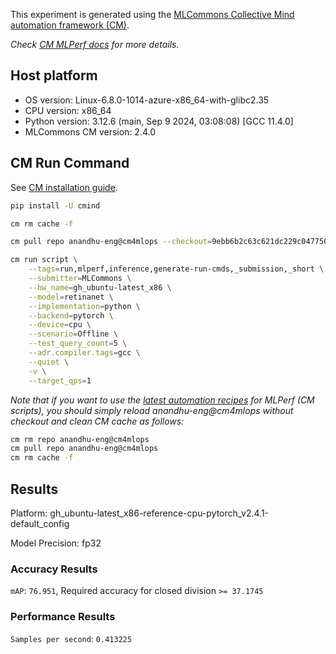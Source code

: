 This experiment is generated using the [MLCommons Collective Mind automation framework (CM)](https://github.com/mlcommons/cm4mlops).

*Check [CM MLPerf docs](https://docs.mlcommons.org/inference) for more details.*

## Host platform

* OS version: Linux-6.8.0-1014-azure-x86_64-with-glibc2.35
* CPU version: x86_64
* Python version: 3.12.6 (main, Sep  9 2024, 03:08:08) [GCC 11.4.0]
* MLCommons CM version: 2.4.0

## CM Run Command

See [CM installation guide](https://docs.mlcommons.org/inference/install/).

```bash
pip install -U cmind

cm rm cache -f

cm pull repo anandhu-eng@cm4mlops --checkout=9ebb6b2c63c621dc229c047750a3c8be872e2ad0

cm run script \
	--tags=run,mlperf,inference,generate-run-cmds,_submission,_short \
	--submitter=MLCommons \
	--hw_name=gh_ubuntu-latest_x86 \
	--model=retinanet \
	--implementation=python \
	--backend=pytorch \
	--device=cpu \
	--scenario=Offline \
	--test_query_count=5 \
	--adr.compiler.tags=gcc \
	--quiet \
	-v \
	--target_qps=1
```
*Note that if you want to use the [latest automation recipes](https://docs.mlcommons.org/inference) for MLPerf (CM scripts),
 you should simply reload anandhu-eng@cm4mlops without checkout and clean CM cache as follows:*

```bash
cm rm repo anandhu-eng@cm4mlops
cm pull repo anandhu-eng@cm4mlops
cm rm cache -f

```

## Results

Platform: gh_ubuntu-latest_x86-reference-cpu-pytorch_v2.4.1-default_config

Model Precision: fp32

### Accuracy Results 
`mAP`: `76.951`, Required accuracy for closed division `>= 37.1745`

### Performance Results 
`Samples per second`: `0.413225`
